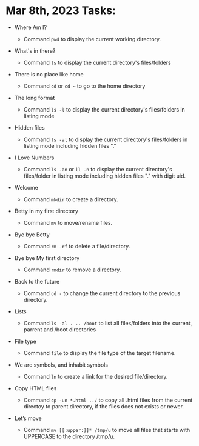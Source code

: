 # Mar 8th, 2023 Tasks:

- Where Am I?

	- Command `pwd` to display the current working directory.

- What's in there?

	- Command `ls` to display the current directory's files/folders

- There is no place like home

	- Command `cd` or `cd ~` to go to the home directory

- The long format

	- Command `ls -l` to display the current directory's files/folders in listing mode

- Hidden files

	- Command `ls -al` to display the current directory's files/folders in listing mode including hidden files "."

- I Love Numbers

	- Command `ls -an` or `ll -n` to display the current directory's files/folder in listing mode including hidden files "." with digit uid.

- Welcome

	- Command `mkdir` to create a directory.

- Betty in my first directory 

	- Command `mv` to move/rename files.

- Bye bye Betty

	- Command `rm -rf` to delete a file/directory.

- Bye bye My first directory 

	- Command `rmdir` to remove a directory.

- Back to the future 

	- Command `cd -` to change the current directory to the previous directory.


- Lists

	- Command `ls -al . .. /boot` to list all files/folders into the current, parrent and /boot directories

- File type

	- Command `file` to display the file type of the target filename.

- We are symbols, and inhabit symbols 

	- Command `ln` to create a link for the desired file/directory.

- Copy HTML files 

	- Command `cp -un *.html ../` to copy all .html files from the current directoy to parent directory, if the files does not exists or newer.

- Let’s move 

	- Command `mv [[:upper:]]* /tmp/u` to move all files that starts with UPPERCASE to the directory /tmp/u.
